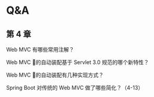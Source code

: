 # Q&A

## 第 4 章

Web MVC 有哪些常用注解？

Web MVC 的自动装配基于 Servlet 3.0 规范的哪个新特性？

Web MVC 的自动装配有几种实现方式？

Spring Boot 对传统的 Web MVC 做了哪些简化？（4-13）